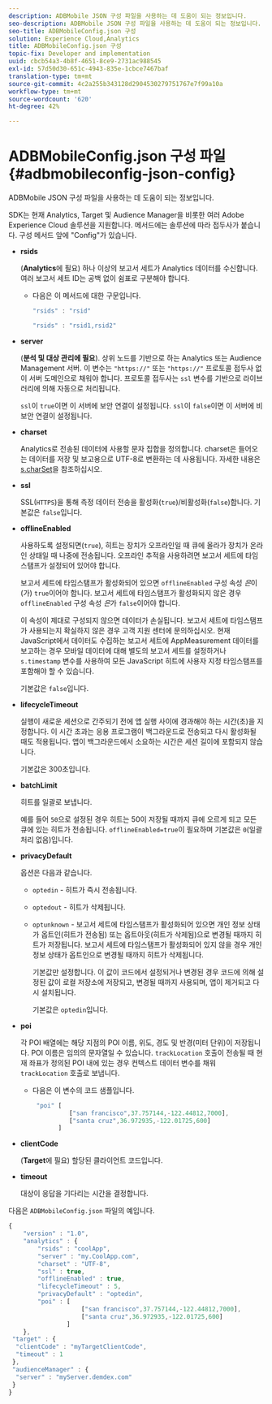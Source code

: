 ```yaml
---
description: ADBMobile JSON 구성 파일을 사용하는 데 도움이 되는 정보입니다.
seo-description: ADBMobile JSON 구성 파일을 사용하는 데 도움이 되는 정보입니다.
seo-title: ADBMobileConfig.json 구성
solution: Experience Cloud,Analytics
title: ADBMobileConfig.json 구성
topic-fix: Developer and implementation
uuid: cbcb54a3-4b8f-4651-8ce9-2731ac988545
exl-id: 57d50d30-651c-4943-835e-1cbce7467baf
translation-type: tm+mt
source-git-commit: 4c2a255b343128d2904530279751767e7f99a10a
workflow-type: tm+mt
source-wordcount: '620'
ht-degree: 42%

---
```


# ADBMobileConfig.json 구성 파일 {#adbmobileconfig-json-config}

ADBMobile JSON 구성 파일을 사용하는 데 도움이 되는 정보입니다.

SDK는 현재 Analytics, Target 및 Audience Manager을 비롯한 여러 Adobe Experience Cloud 솔루션을 지원합니다. 메서드에는 솔루션에 따라 접두사가 붙습니다. 구성 메서드 앞에 &quot;Config&quot;가 있습니다.

* **rsids**

   (**Analytics**&#x200B;에 필요) 하나 이상의 보고서 세트가 Analytics 데이터를 수신합니다. 여러 보고서 세트 ID는 공백 없이 쉼표로 구분해야 합니다.

   * 다음은 이 메서드에 대한 구문입니다.

      ```js
      "rsids" : "rsid"
      ```

      ```js
      "rsids" : "rsid1,rsid2"
      ```

* **server**

   (**분석 및 대상 관리에 필요**). 상위 노드를 기반으로 하는 Analytics 또는 Audience Management 서버. 이 변수는 `"https://"` 또는 `"https://"` 프로토콜 접두사 없이 서버 도메인으로 채워야 합니다. 프로토콜 접두사는 `ssl` 변수를 기반으로 라이브러리에 의해 자동으로 처리됩니다.

   `ssl`이 `true`이면 이 서버에 보안 연결이 설정됩니다. `ssl`이 `false`이면 이 서버에 비보안 연결이 설정됩니다.

* **charset**

   Analytics로 전송된 데이터에 사용할 문자 집합을 정의합니다. charset은 들어오는 데이터를 저장 및 보고용으로 UTF-8로 변환하는 데 사용됩니다. 자세한 내용은 [s.charSet](https://docs.adobe.com/content/help/ko-KR/analytics/implementation/vars/config-vars/charset.html)을 참조하십시오.

* **ssl**

   SSL(`HTTPS`)을 통해 측정 데이터 전송을 활성화(`true`)/비활성화(`false`)합니다. 기본값은 `false`입니다.

* **offlineEnabled**

   사용하도록 설정되면(`true`), 히트는 장치가 오프라인일 때 큐에 올라가 장치가 온라인 상태일 때 나중에 전송됩니다. 오프라인 추적을 사용하려면 보고서 세트에 타임스탬프가 설정되어 있어야 합니다.

   보고서 세트에 타임스탬프가 활성화되어 있으면 `offlineEnabled` 구성 속성 *은*&#x200B;이(가) `true`이어야 합니다. 보고서 세트에 타임스탬프가 활성화되지 않은 경우 `offlineEnabled` 구성 속성 *은*&#x200B;가 `false`이어야 합니다.

   이 속성이 제대로 구성되지 않으면 데이터가 손실됩니다. 보고서 세트에 타임스탬프가 사용되는지 확실하지 않은 경우 고객 지원 센터에 문의하십시오. 현재 JavaScript에서 데이터도 수집하는 보고서 세트에 AppMeasurement 데이터를 보고하는 경우 모바일 데이터에 대해 별도의 보고서 세트를 설정하거나 `s.timestamp` 변수를 사용하여 모든 JavaScript 히트에 사용자 지정 타임스탬프를 포함해야 할 수 있습니다.

   기본값은 `false`입니다.

* **lifecycleTimeout**

   실행이 새로운 세션으로 간주되기 전에 앱 실행 사이에 경과해야 하는 시간(초)을 지정합니다. 이 시간 초과는 응용 프로그램이 백그라운드로 전송되고 다시 활성화될 때도 적용됩니다. 앱이 백그라운드에서 소요하는 시간은 세션 길이에 포함되지 않습니다.

   기본값은 300초입니다.

* **batchLimit**

   히트를 일괄로 보냅니다.

   예를 들어 `50`으로 설정된 경우 히트는 50이 저장될 때까지 큐에 오르게 되고 모든 큐에 있는 히트가 전송됩니다. `offlineEnabled=true`이 필요하며 기본값은 `0`(일괄 처리 없음)입니다.

* **privacyDefault**

   옵션은 다음과 같습니다.

   * `optedin` - 히트가 즉시 전송됩니다.
   * `optedout` - 히트가 삭제됩니다.
   * `optunknown` - 보고서 세트에 타임스탬프가 활성화되어 있으면 개인 정보 상태가 옵트인(히트가 전송됨) 또는 옵트아웃(히트가 삭제됨)으로 변경될 때까지 히트가 저장됩니다. 보고서 세트에 타임스탬프가 활성화되어 있지 않을 경우 개인정보 상태가 옵트인으로 변경될 때까지 히트가 삭제됩니다.

      기본값만 설정합니다. 이 값이 코드에서 설정되거나 변경된 경우 코드에 의해 설정된 값이 로컬 저장소에 저장되고, 변경될 때까지 사용되며, 앱이 제거되고 다시 설치됩니다.

      기본값은 `optedin`입니다.

* **poi**

   각 POI 배열에는 해당 지점의 POI 이름, 위도, 경도 및 반경(미터 단위)이 저장됩니다. POI 이름은 임의의 문자열일 수 있습니다. `trackLocation` 호출이 전송될 때 현재 좌표가 정의된 POI 내에 있는 경우 컨텍스트 데이터 변수를 채워 `trackLocation` 호출로 보냅니다.

   * 다음은 이 변수의 코드 샘플입니다.

      ```js
       "poi" [ 
                ["san francisco",37.757144,-122.44812,7000], 
                ["santa cruz",36.972935,-122.01725,600] 
             ]
      ```

* **clientCode**

   (**Target**&#x200B;에 필요) 할당된 클라이언트 코드입니다.

* **timeout**

   대상이 응답을 기다리는 시간을 결정합니다.

다음은 `ADBMobileConfig.json` 파일의 예입니다.

```js
{ 
    "version" : "1.0",
    "analytics" : {
        "rsids" : "coolApp",
        "server" : "my.CoolApp.com",
        "charset" : "UTF-8",
        "ssl" : true,
        "offlineEnabled" : true,
        "lifecycleTimeout" : 5,
        "privacyDefault" : "optedin",
        "poi" : [ 
                    ["san francisco",37.757144,-122.44812,7000],
                    ["santa cruz",36.972935,-122.01725,600]
                ]
    },
 "target" : {
  "clientCode" : "myTargetClientCode",
  "timeout" : 1
 },
 "audienceManager" : {
  "server" : "myServer.demdex.com"
 }
}
```
